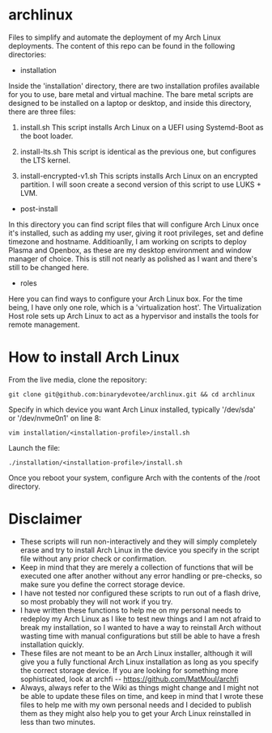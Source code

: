 # archlinux
Files to simplify and automate the deployment of my Arch Linux deployments.
The content of this repo can be found in the following directories:

- installation

Inside the 'installation' directory, there are two installation profiles available for you to use, bare metal and virtual machine.
The bare metal scripts are designed to be installed on a laptop or desktop, and inside this directory, there are three files:

1. install.sh
This script installs Arch Linux on a UEFI using Systemd-Boot as the boot loader.

2. install-lts.sh
This script is identical as the previous one, but configures the LTS kernel.

3. install-encrypted-v1.sh
This scripts installs Arch Linux on an encrypted partition.
I will soon create a second version of this script to use LUKS + LVM.

- post-install

In this directory you can find script files that will configure Arch Linux once it's installed, such as adding my user, giving it root privileges, set and define timezone and hostname.
Additioanlly, I am working on scripts to deploy Plasma and Openbox, as these are my desktop environment and window manager of choice.
This is still not nearly as polished as I want and there's still to be changed here.

- roles

Here you can find ways to configure your Arch Linux box. For the time being, I have only one role, which is a 'virtualization host'.
The Virtualization Host role sets up Arch Linux to act as a hypervisor and installs the tools for remote management.

# How to install Arch Linux
From the live media, clone the repository:

`git clone git@github.com:binarydevotee/archlinux.git && cd archlinux`

Specify in which device you want Arch Linux installed, typically '/dev/sda' or '/dev/nvme0n1' on line 8:

`vim installation/<installation-profile>/install.sh`

Launch the file:

`./installation/<installation-profile>/install.sh`

Once you reboot your system, configure Arch with the contents of the /root directory.

# Disclaimer
- These scripts will run non-interactively and they will simply completely erase and try to install Arch Linux in the device you specify in the script file without any prior check or confirmation.
- Keep in mind that they are merely a collection of functions that will be executed one after another without any error handling or pre-checks, so make sure you define the correct storage device.
- I have not tested nor configured these scripts to run out of a flash drive, so most probably they will not work if you try.
- I have written these functions to help me on my personal needs to redeploy my Arch Linux as I like to test new things and I am not afraid to break my installation, so I wanted to have a way to reinstall Arch without wasting time with manual configurations but still be able to have a fresh installation quickly.
- These files are not meant to be an Arch Linux installer, although it will give you a fully functional Arch Linux installation as long as you specify the correct storage device. If you are looking for something more sophisticated, look at archfi -- https://github.com/MatMoul/archfi
- Always, always refer to the Wiki as things might change and I might not be able to update these files on time, and keep in mind that I wrote these files to help me with my own personal needs and I decided to publish them as they might also help you to get your Arch Linux reinstalled in less than two minutes.
